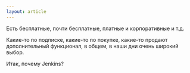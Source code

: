 ```yaml
---
layout: article
---
```



Есть бесплатные, почти бесплатные, платные и корпоративные и т.д.

Какие-то по подписке, какие-то по покупке, какие-то продают дополнительный функционал, в общем, в наши дни очень широкий выбор.

Итак, почему Jenkins?
